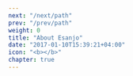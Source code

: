 ```yaml
---
next: "/next/path"
prev: "/prev/path"
weight: 0
title: "About Esanjo"
date: "2017-01-10T15:39:21+04:00"
icon: "<b></b>"
chapter: true
---
```

